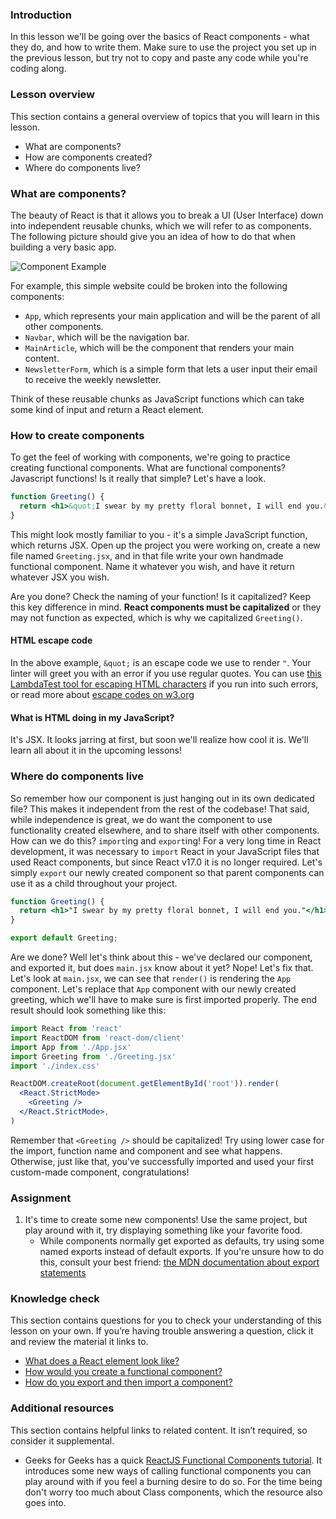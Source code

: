 ### Introduction

In this lesson we'll be going over the basics of React components - what they do, and how to write them. Make sure to use the project you set up in the previous lesson, but try not to copy and paste any code while you're coding along. 

### Lesson overview

This section contains a general overview of topics that you will learn in this lesson.

*   What are components?
*   How are components created?
*   Where do components live?

### What are components?

The beauty of React is that it allows you to break a UI (User Interface) down into independent reusable chunks, which we will refer to as components. The following picture should give you an idea of how to do that when building a very basic app. 

![Component Example](https://cdn.statically.io/gh/TheOdinProject/curriculum/91485eec76445d86b29d35894e83324e2967f2fb/react/imgs/00.png)

For example, this simple website could be broken into the following components:

- `App`, which represents your main application and will be the parent of all other components.
- `Navbar`, which will be the navigation bar.
- `MainArticle`, which will be the component that renders your main content.
- `NewsletterForm`, which is a simple form that lets a user input their email to receive the weekly newsletter.

Think of these reusable chunks as JavaScript functions which can take some kind of input and return a React element.

### How to create components

To get the feel of working with components, we're going to practice creating functional components. What are functional components? Javascript functions! Is it really that simple? Let's have a look.

~~~jsx
function Greeting() {
  return <h1>&quot;I swear by my pretty floral bonnet, I will end you.&quot;</h1>;
}
~~~

This might look mostly familiar to you - it's a simple JavaScript function, which returns JSX. Open up the project you were working on, create a new file named `Greeting.jsx`, and in that file write your own handmade functional component. Name it whatever you wish, and have it return whatever JSX you wish. 

Are you done? Check the naming of your function! Is it capitalized? Keep this key difference in mind. **React components must be capitalized** or they may not function as expected, which is why we capitalized `Greeting()`.

<div class="lesson-note">
  
<h4>HTML escape code</h4>

In the above example, <code>&amp;quot;</code> is an escape code we use to render <code>"</code>. Your linter will greet you with an error if you use regular quotes. You can use <a href="https://www.lambdatest.com/free-online-tools/html-escape">this LambdaTest tool for escaping HTML characters</a> if you run into such errors, or read more about <a href="https://www.w3.org/wiki/Common_HTML_entities_used_for_typography">escape codes on w3.org</a>

</div>

#### What is HTML doing in my JavaScript?

It's JSX. It looks jarring at first, but soon we'll realize how cool it is. We'll learn all about it in the upcoming lessons! 

### Where do components live

So remember how our component is just hanging out in its own dedicated file? This makes it independent from the rest of the codebase! That said, while independence is great, we do want the component to use functionality created elsewhere, and to share itself with other components. How can we do this? `import`ing and `export`ing! For a very long time in React development, it was necessary to `import` React in your JavaScript files that used React components, but since React v17.0 it is no longer required. Let's simply `export` our newly created component so that parent components can use it as a child throughout your project.

~~~jsx
function Greeting() {
  return <h1>"I swear by my pretty floral bonnet, I will end you."</h1>;
}

export default Greeting;
~~~

Are we done? Well let's think about this - we've declared our component, and exported it, but does `main.jsx` know about it yet? Nope! Let's fix that. Let's look at `main.jsx`, we can see that `render()` is rendering the `App` component. Let's replace that `App` component with our newly created greeting, which we'll have to make sure is first imported properly. The end result should look something like this:

~~~jsx
import React from 'react'
import ReactDOM from 'react-dom/client'
import App from './App.jsx'
import Greeting from './Greeting.jsx'
import './index.css'

ReactDOM.createRoot(document.getElementById('root')).render(
  <React.StrictMode>
    <Greeting />
  </React.StrictMode>,
)
~~~

Remember that `<Greeting />` should be capitalized! Try using lower case for the import, function name and component and see what happens. Otherwise, just like that, you've successfully imported and used your first custom-made component, congratulations!

### Assignment

<div class="lesson-content__panel" markdown="1">

1.  It's time to create some new components! Use the same project, but play around with it, try displaying something like your favorite food.
    *   While components normally get exported as defaults, try using some named exports instead of default exports. If you're unsure how to do this, consult your best friend: [the MDN documentation about export statements](https://developer.mozilla.org/en-US/docs/web/javascript/reference/statements/export#description)
</div>

### Knowledge check

This section contains questions for you to check your understanding of this lesson on your own. If you’re having trouble answering a question, click it and review the material it links to.

*   <a class="knowledge-check-link" href="#what-are-components">What does a React element look like?</a>
*   <a class="knowledge-check-link" href="#how-to-create-components">How would you create a functional component?</a>
*   <a class="knowledge-check-link" href="#where-do-components-live">How do you export and then import a component?</a>

### Additional resources

This section contains helpful links to related content. It isn’t required, so consider it supplemental.

*   Geeks for Geeks has a quick [ReactJS Functional Components tutorial](https://www.geeksforgeeks.org/reactjs-functional-components/). It introduces some new ways of calling functional components you can play around with if you feel a burning desire to do so. For the time being don't worry too much about Class components, which the resource also goes into. 
